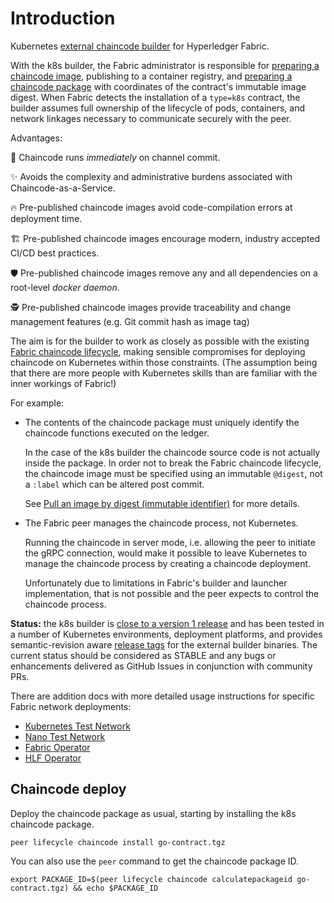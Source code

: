 # Introduction

Kubernetes [external chaincode builder](https://hyperledger-fabric.readthedocs.io/en/latest/cc_launcher.html) for Hyperledger Fabric.

With the k8s builder, the Fabric administrator is responsible for [preparing a chaincode image](#chaincode-docker-image), publishing to a container registry, and [preparing a chaincode package](#chaincode-package) with coordinates of the contract's immutable image digest.
When Fabric detects the installation of a `type=k8s` contract, the builder assumes full ownership of the lifecycle of pods, containers, and network linkages necessary to communicate securely with the peer.


Advantages:

🚀 Chaincode runs _immediately_ on channel commit.

✨ Avoids the complexity and administrative burdens associated with Chaincode-as-a-Service.

🔥 Pre-published chaincode images avoid code-compilation errors at deployment time.

🏗️ Pre-published chaincode images encourage modern, industry accepted CI/CD best practices.

🛡️ Pre-published chaincode images remove any and all dependencies on a root-level _docker daemon_.

🕵️ Pre-published chaincode images provide traceability and change management features (e.g. Git commit hash as image tag)

The aim is for the builder to work as closely as possible with the existing [Fabric chaincode lifecycle](https://hyperledger-fabric.readthedocs.io/en/latest/chaincode_lifecycle.html), making sensible compromises for deploying chaincode on Kubernetes within those constraints.
(The assumption being that there are more people with Kubernetes skills than are familiar with the inner workings of Fabric!)

For example:

- The contents of the chaincode package must uniquely identify the chaincode functions executed on the ledger. 

  In the case of the k8s builder the chaincode source code is not actually inside the package.  In order not to break the Fabric chaincode lifecycle, the chaincode image must be specified using an immutable `@digest`, not a `:label` which can be altered post commit.
  
  See [Pull an image by digest (immutable identifier)](https://docs.docker.com/engine/reference/commandline/pull/#pull-an-image-by-digest-immutable-identifier) for more details.


- The Fabric peer manages the chaincode process, not Kubernetes.

  Running the chaincode in server mode, i.e. allowing the peer to initiate the gRPC connection, would make it possible to leave Kubernetes to manage the chaincode process by creating a chaincode deployment.

  Unfortunately due to limitations in Fabric's builder and launcher implementation, that is not possible and the peer expects to control the chaincode process.


**Status:** the k8s builder is [close to a version 1 release](https://github.com/hyperledger-labs/fabric-builder-k8s/milestone/1) and has been tested in a number of Kubernetes environments, deployment platforms, and provides semantic-revision aware [release tags](https://github.com/hyperledger-labs/fabric-builder-k8s/tags) for the external builder binaries.
The current status should be considered as STABLE and any bugs or enhancements delivered as GitHub Issues in conjunction with community PRs.



There are addition docs with more detailed usage instructions for specific Fabric network deployments:

- [Kubernetes Test Network](tutorials/test-network-k8s.md)
- [Nano Test Network](tutorials/test-network-nano.md)
- [Fabric Operator](tutorials/fabric-operator.md)
- [HLF Operator](tutorials/hlf-operator.md)




## Chaincode deploy

Deploy the chaincode package as usual, starting by installing the k8s chaincode package.

```shell
peer lifecycle chaincode install go-contract.tgz
```

You can also use the `peer` command to get the chaincode package ID.

```shell
export PACKAGE_ID=$(peer lifecycle chaincode calculatepackageid go-contract.tgz) && echo $PACKAGE_ID
```
